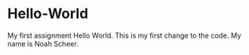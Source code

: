 # Hello-World
My first assignment
Hello World.
This is my first change to the code.
My name is Noah Scheer.
